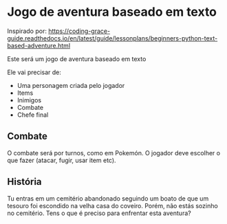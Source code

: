 # Jogo de aventura baseado em texto

Inspirado por: https://coding-grace-guide.readthedocs.io/en/latest/guide/lessonplans/beginners-python-text-based-adventure.html

Este será um jogo de aventura baseado em texto

Ele vai precisar de:

- Uma personagem criada pelo jogador
- Items
- Inimigos
- Combate
- Chefe final

## Combate

O combate será por turnos, como em Pokemón. O jogador deve escolher o que fazer (atacar, fugir, usar item etc).

## História

Tu entras em um cemitério abandonado seguindo um boato de que um tesouro foi escondido na velha casa do coveiro. Porém, não estás sozinho no cemitério. Tens o que é preciso para enfrentar esta aventura?